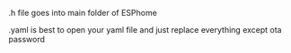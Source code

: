 .h file goes into main folder of ESPhome

.yaml is best to open your yaml file and just replace everything except ota password 
